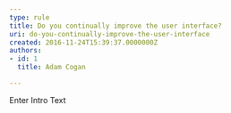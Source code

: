 ```yaml
---
type: rule
title: Do you continually improve the user interface?
uri: do-you-continually-improve-the-user-interface
created: 2016-11-24T15:39:37.0000000Z
authors:
- id: 1
  title: Adam Cogan

---
```




<span class='intro'> Enter Intro Text </span>




